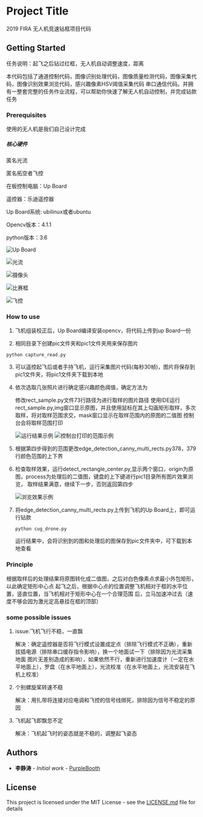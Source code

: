 # Project Title

2019 FIRA 无人机竞速钻框项目代码

## Getting Started

任务说明：起飞之后钻过红框，无人机自动调整速度，距离

本代码包括了通道控制代码，图像识别处理代码，图像质量检测代码，图像采集代码，图像识别效果浏览代码，感兴趣像素HSV阈值采集代码
串口通信代码。并拥有一整套完整的任务作业流程，可以帮助你快速了解无人机自动控制，并完成钻款任务

### Prerequisites

使用的无人机是我们自己设计完成

##### 核心硬件

匿名光流

匿名拓空者飞控

在板控制电脑：Up Board

遥控器：乐迪遥控器

Up Board系统: ubilinux或者ubuntu

Opencv版本：4.1.1

python版本：3.6

![Up Board](https://github.com/Unrivaled2/quadrotor/blob/master/Up%20Board.jpg) 

![光流](https://github.com/Unrivaled2/quadrotor/blob/master/%E5%85%89%E6%B5%81.jpg)

![摄像头](https://github.com/Unrivaled2/quadrotor/blob/master/%E6%91%84%E5%83%8F%E5%A4%B4.jpg)

![比赛框](https://github.com/Unrivaled2/quadrotor/blob/master/%E6%AF%94%E8%B5%9B%E6%A1%86.jpg)

![飞控](https://github.com/Unrivaled2/quadrotor/blob/master/%E9%A3%9E%E6%8E%A7.jpg)


### How to use

1. 飞机组装校正后，Up Board编译安装opencv，将代码上传到up Board一份

2. 相同目录下创建pic文件夹和pic1文件夹用来保存图片

  ```
  python capture_read.py
  ```
  
3. 可以遥控起飞后或者手持飞机，运行采集图片代码(每秒30帧)，图片将保存到pic1文件夹，将pic1文件夹下载到本地

4. 依次选取几张照片进行确定感兴趣颜色阈值，确定方法为

    修改rect_sample.py文件73行路径为进行取样的图片路径
    使用IDE运行rect_sample.py,img窗口显示原图，并且使用鼠标在其上勾画矩形取样，多次取样，将对取样范围求交，mask窗口显示在取样范围内的原图的二值图
    控制台会将取样范围打印
    
    ![运行结果示例](https://github.com/Unrivaled2/rect_sample_show/blob/master/rect_sample_show.png)
    ![控制台打印的范围示例](https://github.com/Unrivaled2/rect_sample_show/blob/master/rect_sample_result.png)
    
5. 根据第四步得到的范围更改edge_detection_canny_multi_rects.py378，379行颜色范围的上下界

6. 检查取样效果，运行detect_rectangle_center.py,显示两个窗口，origin为原图，process为处理后的二值图，键盘的上下键进行pic1目录所有图片效果浏览，
取样结果满意，继续下一步，否则返回第四步

    ![浏览效果示例](https://github.com/Unrivaled2/rect_sample_show/blob/master/detect_rectangle_center.png)
 
7. 将edge_detection_canny_multi_rects.py上传到飞机的Up Board上，即可运行钻款

   ```
   python cug_drone.py
   ```
   运行结果中，会将识别到的图和处理后的图保存到pic文件夹中，可下载到本地查看
 
   
### Principle

根据取样后的处理结果将原图转化成二值图，之后对白色像素点求最小外包矩形，以此确定矩形中心点
起飞之后，根据中心点的位置调整飞机相对于框的水平位置，竖直位置，当飞机相对于矩形中心在一个合理范围
后，立马加速冲过去（速度不够会因为激光定高悬挂在框的顶部）

### some possible issues 

1. issue:飞机飞行不稳，一直飘

    解决：确定遥控器是否将飞行模式设置成定点（排除飞行模式不正确），重新拔插电源（排除串口缓存指令影响），换一个地面试一下（排除因为光流采集地面
  图片无差别造成的影响），如果依然不行，重新进行加速度计（一定在水平地面上），罗盘（在水平地面上），光流校准（在水平地面上，光流安装在飞机上校准）
  
2. 个别螺旋桨转速不稳

   解决：用扎带将连接对应电调和飞控的信号线绑死，排除因为信号不稳定的原因
  
3. 飞机起飞即飘忽不定
  
    解决：飞机起飞时的姿态就是不稳的，调整起飞姿态
  

## Authors

* **李静涛** - *Initial work* - [PurpleBooth](https://github.com/Unrivaled2)

## License

This project is licensed under the MIT License - see the [LICENSE.md](LICENSE.md) file for details

